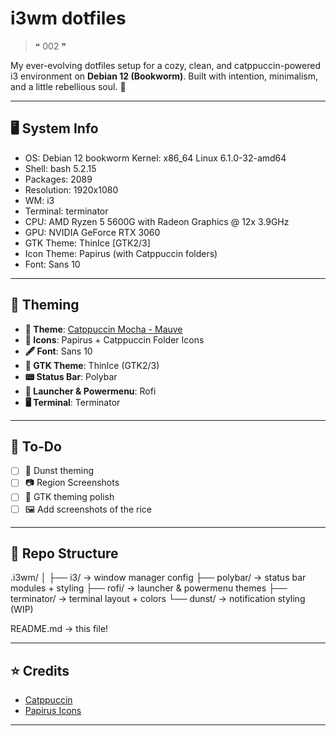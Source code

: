 # i3wm dotfiles

> ❝ 002 ❞

My ever-evolving dotfiles setup for a cozy, clean, and catppuccin-powered i3 environment on **Debian 12 (Bookworm)**. Built with intention, minimalism, and a little rebellious soul. 🖤

---

## 🖥️ System Info
- OS: Debian 12 bookworm Kernel: x86_64 Linux 6.1.0-32-amd64
- Shell: bash 5.2.15
- Packages: 2089
- Resolution: 1920x1080
- WM: i3
- Terminal: terminator
- CPU: AMD Ryzen 5 5600G with Radeon Graphics @ 12x 3.9GHz
- GPU: NVIDIA GeForce RTX 3060
- GTK Theme: ThinIce [GTK2/3]
- Icon Theme: Papirus (with Catppuccin folders)
- Font: Sans 10

---

## 🎨 Theming

- **🌙 Theme**: [Catppuccin Mocha - Mauve](https://github.com/catppuccin)
- **📁 Icons**: Papirus + Catppuccin Folder Icons
- **🖋 Font**: Sans 10
- **📐 GTK Theme**: ThinIce (GTK2/3)
- **📟 Status Bar**: Polybar
- **🚀 Launcher & Powermenu**: Rofi
- **🖥️ Terminal**: Terminator

---

## 🔧 To-Do

- [ ] 🎯 Dunst theming
- [ ] 📷 Region Screenshots
- [ ] 🎨 GTK theming polish
- [ ] 🖼 Add screenshots of the rice

---

## 📁 Repo Structure

.i3wm/ │ ├── i3/ → window manager config ├── polybar/ → status bar modules + styling ├── rofi/ → launcher & powermenu themes ├── terminator/ → terminal layout + colors └── dunst/ → notification styling (WIP)

README.md → this file!

---

## ⭐ Credits

- [Catppuccin](https://github.com/catppuccin)  
- [Papirus Icons](https://github.com/PapirusDevelopmentTeam/papirus-icon-theme)  

---
